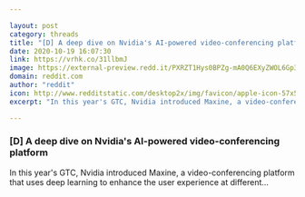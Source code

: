 ```yaml
---

layout: post
category: threads
title: "[D] A deep dive on Nvidia's AI-powered video-conferencing platform"
date: 2020-10-19 16:07:30
link: https://vrhk.co/31llbmJ
image: https://external-preview.redd.it/PXRZT1Hys0BPZg-mA0Q6EXyZWOL6Gp32tswSVYp9BWY.jpg?width=1200&height=628.272251309&auto=webp&crop=1200:628.272251309,smart&s=be6120f1f858a38167f88001adb1eb26be1af97a
domain: reddit.com
author: "reddit"
icon: http://www.redditstatic.com/desktop2x/img/favicon/apple-icon-57x57.png
excerpt: "In this year's GTC, Nvidia introduced Maxine, a video-conferencing platform that uses deep learning to enhance the user experience at different..."

---
```


### [D] A deep dive on Nvidia's AI-powered video-conferencing platform

In this year's GTC, Nvidia introduced Maxine, a video-conferencing platform that uses deep learning to enhance the user experience at different...